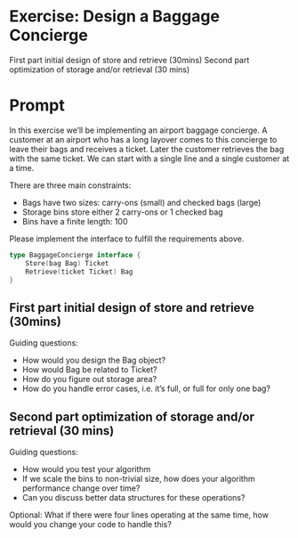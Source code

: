 #   Exercise: Design a Baggage Concierge

First part initial design of store and retrieve (30mins) Second part optimization of storage and/or retrieval (30 mins)

# Prompt

In this exercise we’ll be implementing an airport baggage concierge. A customer at an airport who has a long layover comes to this concierge to leave their bags and receives a ticket. Later the customer retrieves the bag with the same ticket. We can start with a single line and a single customer at a time.

There are three main constraints:
-   Bags have two sizes: carry-ons (small) and checked bags (large)
-   Storage bins store either 2 carry-ons or 1 checked bag
-   Bins have a finite length: 100

Please implement the interface to fulfill the requirements above.

```go
type BaggageConcierge interface {
    Store(bag Bag) Ticket
    Retrieve(ticket Ticket) Bag
}
```


## First part initial design of store and retrieve (30mins)
Guiding questions:
-   How would you design the Bag object?
-   How would Bag be related to Ticket?
-   How do you figure out storage area?
-   How do you handle error cases, i.e. it’s full, or full for only one bag?

##  Second part optimization of storage and/or retrieval (30 mins)
Guiding questions:
-   How would you test your algorithm
-   If we scale the bins to non-trivial size, how does your algorithm performance change over time?
-   Can you discuss better data structures for these operations?

Optional: What if there were four lines operating at the same time, how would you change your code to handle this?